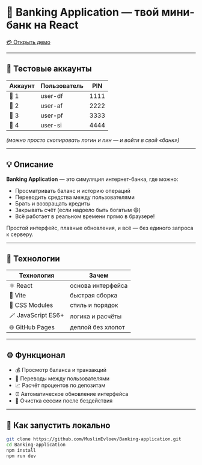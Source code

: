 # 🏦 Banking Application — твой мини-банк на React

[💳 Открыть демо](https://muslimevloev.github.io/Banking-application/)

---

## 🔐 Тестовые аккаунты
| Аккаунт | Пользователь | PIN |
|----------|---------------|------|
| 💼 1 | user-df | 1111 |
| 💼 2 | user-af | 2222 |
| 💼 3 | user-pf | 3333 |
| 💼 4 | user-si | 4444 |

*(можно просто скопировать логин и пин — и войти в свой «банк»)*

---

## 💡 Описание
**Banking Application** — это симуляция интернет-банка, где можно:
- Просматривать баланс и историю операций  
- Переводить средства между пользователями  
- Брать и возвращать кредиты  
- Закрывать счёт (если надоело быть богатым 😄)  
- Всё работает в реальном времени прямо в браузере!

Простой интерфейс, плавные обновления, и всё — без единого запроса к серверу.

---

## 🧩 Технологии
| Технология | Зачем |
|-------------|--------|
| ⚛️ React | основа интерфейса |
| 💨 Vite | быстрая сборка |
| 🎨 CSS Modules | стиль и порядок |
| 🪄 JavaScript ES6+ | логика и расчёты |
| 🌐 GitHub Pages | деплой без хлопот |

---

## ⚙️ Функционал
- 💰 Просмотр баланса и транзакций  
- 🔄 Переводы между пользователями  
- 📈 Расчёт процентов по депозитам  
- ⏰ Автоматическое обновление интерфейса  
- 🧹 Очистка сессии после бездействия  

---

## 🚀 Как запустить локально
```bash
git clone https://github.com/MuslimEvloev/Banking-application.git
cd Banking-application
npm install
npm run dev
